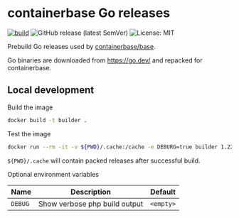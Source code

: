# containerbase Go releases

[![build](https://github.com/containerbase/golang-prebuild/actions/workflows/build.yml/badge.svg)](https://github.com/containerbase/golang-prebuild/actions/workflows/build.yml?query=branch%3Amain)
![GitHub release (latest SemVer)](https://img.shields.io/github/v/release/containerbase/golang-prebuild)
![License: MIT](https://img.shields.io/github/license/containerbase/golang-prebuild)

Prebuild Go releases used by [containerbase/base](https://github.com/containerbase/base).

Go binaries are downloaded from <https://go.dev/> and repacked for containerbase.

## Local development

Build the image

```bash
docker build -t builder .
```

Test the image

```bash
docker run --rm -it -v ${PWD}/.cache:/cache -e DEBURG=true builder 1.22.5
```

`${PWD}/.cache` will contain packed releases after successful build.

Optional environment variables

| Name    | Description                   | Default   |
| ------- | ----------------------------- | --------- |
| `DEBUG` | Show verbose php build output | `<empty>` |
